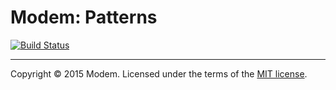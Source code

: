 # Modem: Patterns

[![Build Status](https://travis-ci.org/radio-modem/patterns.svg?branch=master)](https://travis-ci.org/radio-modem/patterns)

---

Copyright &copy; 2015 Modem. Licensed under the terms of the [MIT license](LICENSE.md).
